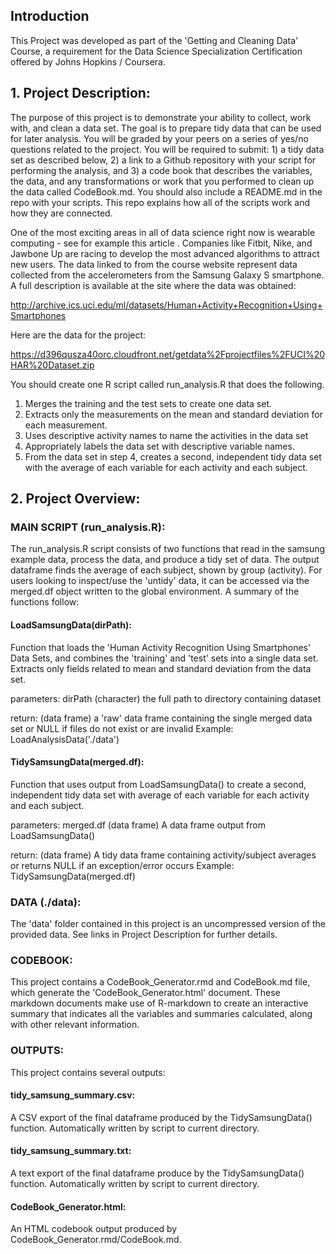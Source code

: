 ## Introduction

This Project was developed as part of the 'Getting and Cleaning Data' Course,
a requirement for the Data Science Specialization Certification offered by 
Johns Hopkins / Coursera. 

## 1. Project Description:

The purpose of this project is to demonstrate your ability to collect, work with, 
and clean a data set. The goal is to prepare tidy data that can be used for later
analysis. You will be graded by your peers on a series of yes/no questions related
to the project. You will be required to submit: 1) a tidy data set as described 
below, 2) a link to a Github repository with your script for performing the 
analysis, and 3) a code book that describes the variables, the data, and any 
transformations or work that you performed to clean up the data called CodeBook.md.
You should also include a README.md in the repo with your scripts. This repo 
explains how all of the scripts work and how they are connected.

One of the most exciting areas in all of data science right now is wearable 
computing - see for example this article . Companies like Fitbit, Nike, and 
Jawbone Up are racing to develop the most advanced algorithms to attract new users.
The data linked to from the course website represent data collected from the 
accelerometers from the Samsung Galaxy S smartphone. A full description is 
available at the site where the data was obtained:

http://archive.ics.uci.edu/ml/datasets/Human+Activity+Recognition+Using+Smartphones

Here are the data for the project:

https://d396qusza40orc.cloudfront.net/getdata%2Fprojectfiles%2FUCI%20HAR%20Dataset.zip

You should create one R script called run_analysis.R that does the following.

1. Merges the training and the test sets to create one data set.
2. Extracts only the measurements on the mean and standard deviation for each 
measurement.
3. Uses descriptive activity names to name the activities in the data set
4. Appropriately labels the data set with descriptive variable names.
5. From the data set in step 4, creates a second, independent tidy data set with 
the average of each variable for each activity and each subject.

## 2. Project Overview: 


### MAIN SCRIPT (run_analysis.R):

The run_analysis.R script consists of two functions that read in the samsung 
example data, process the data, and produce a tidy set of data. The output 
dataframe finds the average of each subject, shown by group (activity). For users
looking to inspect/use the 'untidy' data, it can be accessed via the merged.df
object written to the global environment. A summary of the functions follow: 

#### LoadSamsungData(dirPath): 
Function that loads the 'Human Activity Recognition
Using Smartphones' Data Sets, and combines the 'training' and 'test' sets into a 
single data set. Extracts only fields related to mean and standard deviation from 
the data set.

parameters: dirPath (character) the full path to directory containing dataset

return: (data frame) a 'raw' data frame containing the single merged data set 
                               or NULL if files do not exist or are invalid
Example: 
LoadAnalysisData('./data') 


#### TidySamsungData(merged.df): 
Function that uses output from LoadSamsungData() 
to create a second, independent tidy data set with average of each variable for 
each activity and each subject. 

parameters: merged.df (data frame) A data frame output from LoadSamsungData()

return: (data frame) A tidy data frame containing activity/subject averages 
                     or returns NULL if an exception/error occurs
Example:
TidySamsungData(merged.df)



### DATA (./data):

The 'data' folder contained in this project is an uncompressed version of the 
provided data. See links in Project Description for further details. 


### CODEBOOK:

This project contains a CodeBook_Generator.rmd and CodeBook.md file, which 
generate the 'CodeBook_Generator.html' document. These markdown documents make 
use of R-markdown to create an interactive summary that indicates all the 
variables and summaries calculated, along with other relevant information. 


### OUTPUTS:

This project contains several outputs: 

#### tidy_samsung_summary.csv: 
A CSV export of the final dataframe produced by the
TidySamsungData() function. Automatically written by script to current directory. 

#### tidy_samsung_summary.txt: 
A text export of the final dataframe produce by the 
TidySamsungData() function. Automatically written by script to current directory. 

#### CodeBook_Generator.html: 
An HTML codebook output produced by CodeBook_Generator.rmd/CodeBook.md.
